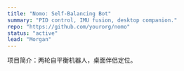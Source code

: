 ```yaml
---
title: "Nomo: Self-Balancing Bot"
summary: "PID control, IMU fusion, desktop companion."
repo: "https://github.com/yourorg/nomo"
status: "active"
lead: "Morgan"
---
```

项目简介：两轮自平衡机器人，桌面伴侣定位。
